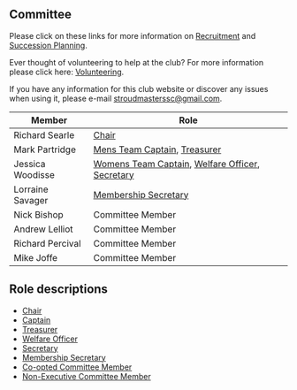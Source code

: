 Committee
---
Please click on these links for more information on [Recruitment](/images/2014/12/recruit.pdf) and [Succession Planning](/images/2014/12/succplan.pdf).

Ever thought of volunteering to help at the club? For more information please click here: [Volunteering](/images/2014/12/volunteer.pdf).

If you have any information for this club website or discover any issues when using it, please e-mail [stroudmasterssc@gmail.com](mailto:stroudmasterssc@gmail.com).

| Member | Role |
|---|---|
| Richard Searle | [Chair](/images/2014/12/rolechair.pdf) |
| Mark Partridge | [Mens Team Captain](/images/2014/12/rolecaptain.pdf), [Treasurer](/images/2014/12/roletreas.pdf) |
| Jessica Woodisse | [Womens Team Captain](/images/2014/12/rolecaptain.pdf), [Welfare Officer](/images/2014/12/rolewelfoff.pdf), [Secretary](/images/2014/12/rolesec.pdf) |
| Lorraine Savager | [Membership Secretary](/images/2014/12/rolemembsec.pdf) |
| Nick Bishop | Committee Member |
| Andrew Lelliot | Committee Member |
| Richard Percival | Committee Member |
| Mike Joffe | Committee Member |

Role descriptions
---
- [Chair](/images/2014/12/rolechair.pdf)
- [Captain](/images/2014/12/rolecaptain.pdf)
- [Treasurer](/images/2014/12/roletreas.pdf)
- [Welfare Officer](/images/2014/12/rolewelfoff.pdf)
- [Secretary](/images/2014/12/rolesec.pdf)
- [Membership Secretary](/images/2014/12/rolemembsec.pdf)
- [Co-opted Committee Member](/images/2021/01/coopted_committee_member_2021.pdf)
- [Non-Executive Committee Member](/images/2021/01/non_executive_committee_member_2021.pdf)
